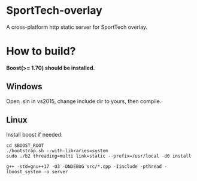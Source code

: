 SportTech-overlay
=================

A cross-platform http static server for SportTech overlay.

How to build?
============

**Boost(>= 1.70) should be installed.**

Windows
-------
Open .sln in vs2015, change include dir to yours, then compile.

Linux
-----
Install boost if needed.
``` shell
cd $BOOST_ROOT
./bootstrap.sh --with-libraries=system
sudo ./b2 threading=multi link=static --prefix=/usr/local -d0 install
```
```shell
g++ -std=gnu++17 -O3 -DNDEBUG src/*.cpp -Iinclude -pthread -lboost_system -o server
```
